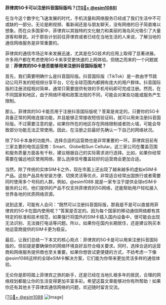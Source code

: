 **菲律宾5G卡可以注册抖音国际版吗？[[TG💪+ @esim1088](https://t.me/s/esim1088)]**

在当今这个数字化飞速发展的时代，手机流量和网络服务已经成了我们生活中不可或缺的一部分。无论是刷视频、看新闻还是与朋友聊天，没有网络的日子简直难以想象。而在众多国家中，菲律宾以其独特的文化魅力和美丽的海岛风光吸引了大量游客和移民。对于那些计划前往菲律宾或者已经在当地生活的人来说，了解当地的通信网络服务是非常重要的。

菲律宾的通信市场近年来发展迅速，尤其是在5G技术的应用上取得了显著进展。许多用户都在考虑使用5G卡来享受更快速的上网体验。但随之而来的一个问题就是：**菲律宾的5G卡是否能够用来注册抖音国际版呢？**

首先，我们需要明确什么是抖音国际版。抖音国际版（TikTok）是一款由字节跳动公司开发的短视频分享平台，它在全球范围内都拥有庞大的用户群体。抖音国际版的注册流程相对简单，通常只需要提供有效的手机号码即可完成注册。然而，在不同国家和地区，由于网络环境和政策法规的不同，可能会对某些功能或服务产生限制。

那么，菲律宾的5G卡能否用于注册抖音国际版呢？答案是肯定的。只要你的5G卡具备正常的网络连接功能，并且能够正常接收短信验证码，就可以用来注册抖音国际版。不过需要注意的是，如果你所在的地区存在网络限制或者防火墙，可能会导致部分功能无法正常使用。因此，在注册之前最好先确认一下自己的网络状况。

除了5G卡本身的功能外，选择合适的运营商也是非常重要的一环。菲律宾目前有三家主要的电信运营商：Smart、Globe和Sun Cellular。这三家公司在覆盖范围和服务质量方面各有千秋，建议根据自己的实际需求进行选择。比如，如果你经常需要在偏远地区使用网络，那么选择信号覆盖较好的运营商会更加合适。

当然，除了传统的实体SIM卡之外，现在市面上还出现了越来越多的虚拟eSIM卡产品。这些产品具有安装方便、切换灵活等优点，非常适合经常出国旅行或者需要同时使用多个号码的人群。例如，@esim1088 就是一家专注于提供全球eSIM卡服务的公司，他们提供的产品不仅支持菲律宾的5G网络，还能帮助用户轻松接入世界各地的优质网络资源。

说到这里，可能有人会问：“既然可以注册抖音国际版，那我是不是可以直接用菲律宾的5G卡在国内使用呢？”答案是否定的。因为每个国家的移动通信网络都有其特定的标准和技术规范，如果强行将国外的SIM卡插入国内设备中，很可能会出现无法识别、无法拨打电话等问题。所以，如果你在国内长期居住，还是建议购买本地运营商提供的SIM卡更为稳妥。

最后，让我们总结一下本文的核心观点：菲律宾的5G卡是可以用来注册抖音国际版的，但前提是要确保你的网络环境良好且符合相关要求。同时，选择合适的运营商和网络服务提供商也至关重要。如果你想尝试更便捷的方式，不妨考虑一下像@esim1088这样的全球eSIM卡解决方案，它们能为你带来更加灵活多样的通信体验。

无论你是即将踏上菲律宾之旅的新手，还是已经在当地扎根多年的居民，合理的网络规划都能让你的生活变得更加丰富多彩。希望这篇文章能够对你有所帮助！如果你还有其他关于菲律宾通信网络的问题，欢迎随时留言交流。

[[TG💪+ @esim1088](https://t.me/s/esim1088) ![Image](https://i.postimg.cc/4NQfJmqS/Snipaste-2025-05-13-00-14-12.png)]